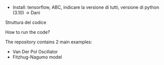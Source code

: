 - Install: tensorflow, ABC, indicare la versione di tutti, versione di python (3.10) -> Dani

Struttura del codice

How to run the code?

The repository contains 2 main examples:
- Van Der Pol Oscillator
- Fitzhug-Nagumo model

